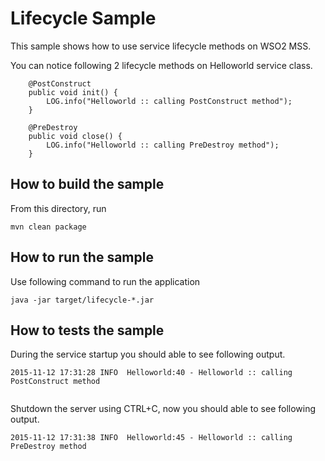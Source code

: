 # Lifecycle Sample

This sample shows how to use service lifecycle methods on WSO2 MSS.

You can notice following 2 lifecycle methods on Helloworld service class.

```
    @PostConstruct
    public void init() {
        LOG.info("Helloworld :: calling PostConstruct method");
    }

    @PreDestroy
    public void close() {
        LOG.info("Helloworld :: calling PreDestroy method");
    }

```

How to build the sample
------------------------------------------
From this directory, run

```
mvn clean package
```

How to run the sample
------------------------------------------
Use following command to run the application
```
java -jar target/lifecycle-*.jar
```

How to tests the sample
------------------------------------------

During the service startup you should able to see following output.
```
2015-11-12 17:31:28 INFO  Helloworld:40 - Helloworld :: calling PostConstruct method


```

Shutdown the server using CTRL+C, now you should able to see following output.

```
2015-11-12 17:31:38 INFO  Helloworld:45 - Helloworld :: calling PreDestroy method

```